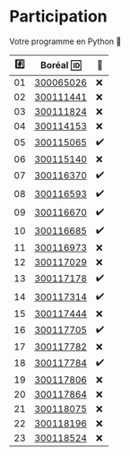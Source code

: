 # Participation

Votre programme en Python :snake:

|:hash:| Boréal :id:                | :100:              |
|------|----------------------------|--------------------| 
|   01 |  [300065026](300065026.py) | :x:                |
|   02 |  [300111441](300111441.py) | :x:                |
|   03 |  [300111824](300111824.py) | :x:                |
|   04 |  [300114153](300114153.py) | :x:                |
|   05 |  [300115065](300115065.py) | :heavy_check_mark: |
|   06 |  [300115140](300115140.py) | :x:                |
|   07 |  [300116370](300116370.py) | :heavy_check_mark: |
|   08 |  [300116593](300116593.py) | :heavy_check_mark: |
|   09 |  [300116670](300116670.py) | :heavy_check_mark: |
|   10 |  [300116685](300116685.py) | :heavy_check_mark: |
|   11 |  [300116973](300116973.py) | :x:                |
|   12 |  [300117029](300117029.py) | :x:                |
|   13 |  [300117178](300117178.py) | :heavy_check_mark: |
|   14 |  [300117314](300117314.py) | :heavy_check_mark: |
|   15 |  [300117444](300117444.py) | :x:                |
|   16 |  [300117705](300117705.py) | :heavy_check_mark: |
|   17 |  [300117782](300117782.py) | :x:                |
|   18 |  [300117784](300117784.py) | :heavy_check_mark: |
|   19 |  [300117806](300117806.py) | :x:                |
|   20 |  [300117864](300117864.py) | :x:                |
|   21 |  [300118075](300118075.py) | :x:                |
|   22 |  [300118196](300118196.py) | :x:                |
|   23 |  [300118524](300118524.py) | :x:                |


